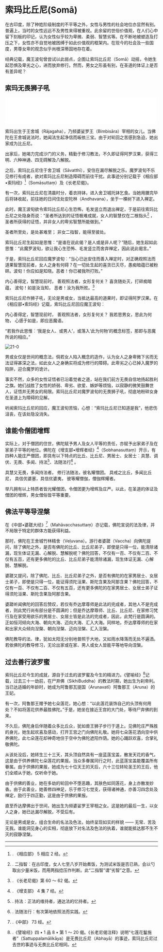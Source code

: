 # 索玛比丘尼(Somā)
在古印度，除了种姓阶级制度的不平等之外，女性与男性的社会地位亦显然有别。普遍上，当时的女性远远不及男性来得被重视。此余留的世俗价值观，在人们心中留下刻板的印记，认为女性似乎较为卑微、柔弱、智慧劣等。在不断地被塑造及打压之下，女性亦不自觉地被困缚于如此价值观的框架内。在现今的社会及一些国度，男尊女卑的观念似乎尚根深蒂固地存在着。

经典记载，魔王波旬曾尝试以此弱点，企图让索玛比丘尼（Somā）动摇，令她生起恐惧及卑劣之心，进而放弃修行。然而，男女之形虽有别，在圣道的体证上是否有差异呢？

## 索玛无畏狮子吼

<div>
<iframe frameborder="0" marginwidth="0" marginheight="0" width=500 height=86 src="./mp3/1.21-0.mp3"></iframe>
</div>

索玛出生于王舍城（Rājagaha），乃频婆娑罗王（Bimbisāra）宰相的女儿。当佛陀在王舍城说法时，她闻法生起净信而皈依三宝。由于对轮回之苦感到急迫，她出家成为比丘尼。

出家后，她竭力完成沙门的义务，精勤于修习教法，不久即证得阿罗汉果，获得三明、六种神通、四无碍解及八解脱。

之后，索玛比丘尼住于舍卫城（Sāvatthī），安住在漏尽解脱之乐。魔罗波旬不乐见修行有成者，欲对索玛比丘尼制造障碍而前往干扰。此事迹分别记载于《相应部•索玛经》[^1]（Somāsuttaṃ）及《长老尼偈》。

有一次，索玛比丘尼在清晨时分，着衣持钵，进入舍卫城托钵乞食。当她用膳完毕后将钵收起，前往她的日间住处安陀林（Andhavana），坐于一棵树下进入禅定。

此时，魔王波旬欲令索玛比丘尼心生恐怖，毛发竖立而退出禅定，于是前往索玛比丘尼之处隐身而说︰“圣者所达到的证悟极难成就，女人的智慧仅在二根指头[^2] ，圣者所获得的证悟，并非女人的卑劣智慧所能做到。”

圣者所至处，是处甚难至；
非女二指智，能得至彼处。

索玛比丘尼生起如是思惟︰“是谁在说此偈？是人或是非人呢？”随后，她生起如此思惟︰“此魔罗波旬，欲让我心生恐怖、毛发竖立而舍弃禅定，因此说此偈言。”

于是，索玛比丘尼回应魔罗波旬︰“当心已达安住而善入禅定时，对正确观照法而道果智慧现前者，女人之身有何碍？在一切处生起的喜贪已灭尽，愚痴暗蕴已被粉碎。波旬！你应如是知晓。恶者！你已被我所打败。”

内心善得定，智慧现前时，
善观照法者，女形复何关？
喜贪随处灭，打碎痴暗蕴，
波旬！如是汝当知，
恶者！汝为我所败。[^3]

索玛比丘尼作狮子吼，无论是男或女，当抵达最高的道果时，即证得阿罗汉果。在《相应部•索玛经》记载，索玛比丘尼回应魔王波旬︰

内心善得定，智慧现前时，
善观照法者，女形复何关？
我若思男女，思此为何物，
心感于如是，即应恶魔语。

“若我作此思惟︰‘我是女人、或男人’，或落入‘此为何物’的概念标签，那即与恶魔所说的相应。”

![21-0](./img/1.21-0.webp)
<br/>

男或女仅是世间的概念法，倘若女人陷入概念的造作，认为女人之身卑微下劣而无法证得甚深之法，如此女人之身确实将成为修行的障碍。此卑劣之心已掉入魔罗的陷阱，迎合魔罗的诡计。

事实不然，众多的女性证悟者已沿着觉者之道，站在我们前方无畏自信地扬起胜利之旗。她们战胜了女性的娇弱、卑劣、欲爱、嫉妒等烦恼，以寂静的微笑鼓舞世人，证悟并无男女的局限。索玛比丘尼对魔罗波旬的无畏狮子吼，彻底地粉碎女身在圣道上为障碍的见解。

听闻索玛比丘尼的回应，魔王波旬苦恼，心想︰“索玛比丘尼已知道是我”，他悲伤沮丧，在该处隐没消失。

## 谁能令僧团增辉

实际上，对于僧团的住世，佛陀赋予男人及女人平等的责任，亦赋予出家弟子及在家弟子平等的地位。佛陀在《增支部•增辉者经》[^4]（Sobhanasuttaṃ）开示，有四种人能庄严僧团，即具有以下特点的比丘、比丘尼、男居士、女居士︰具慧、调伏、无畏、多闻、持法[^5]、法随法行[^6] 。

具慧又无畏，多闻持法者，
修行法随法，彼名耀僧团。
具戒之比丘，多闻比丘尼，
具信优婆塞，具信优婆夷，
彼等耀僧伽，僧伽辉耀者。

举凡拥有以上特质者皆光耀僧团，令僧团更为增辉及庄严。以此，在圣道的体证及僧团的增辉，男女僧俗皆平等重要。

## 佛法平等导涅槃

在《中部•婆蹉大经》[^7]（Mahāvacchasuttaṃ）亦记载，佛陀宣说的法及律，并不局限于特定的群体方能获得利益。

那时，佛陀在王舍城竹林精舍（Veḷuvana）。游行者婆蹉（Vaccha）向佛陀提问，除了佛陀之外，是否有佛陀的比丘、比丘尼弟子，即使是只得一位，能清除诸漏，现生体证无漏、心解脱、慧解脱呢？佛陀回答，不仅有一百、不仅有二百、不仅有五百，还有更多佛陀的比丘、比丘尼弟子能清除诸漏，现生体证无漏、心解脱、慧解脱。

婆蹉又提问，除了佛陀、比丘、比丘尼弟子之外，是否有佛陀的在家男居士、女居士弟子，即使是只得一位，能证得须陀洹果、斯陀含果及阿那含果？佛陀回答，不仅有一百、不仅有二百、不仅有五百，还有更多佛陀的在家男居士、女居士弟子证得须陀洹果、斯陀含果及阿那含果。

婆蹉听闻佛陀的回答后赞叹，若仅有乔达摩尊师是此法的完成者，其他人不是完成者，则此梵行尚有部分是不圆满的；但是乔达摩尊师、比丘、比丘尼、在家修习梵行及在家受用欲乐的男居士、女居士皆是此法的完成者，因此，此梵行是圆满的。正如恒河倾向大海、朝向大海、迈向大海、汇入大海。同样地，乔达摩尊师的在家和出家大众倾向湼槃、朝向湼槃、迈向湼槃、汇入湼槃。

佛陀教导的法、律，犹如太阳无分别地普照于大地，又如雨水降落而无处不遍洒。若依佛陀的教导修习，无论出家或在家、男人或女人皆能平等地导向涅槃。

## 过去善行波罗蜜

索玛比丘尼今生的成就，源自于过去的波罗蜜及今生的精进力。《譬喻经》[^8]记载，过去三十一劫前，在尸弃佛（SikhiBuddha）的教法时期，她出生为刹帝利。当已达适婚的年龄时，她成为阿鲁那瓦提国（Arunavatī）阿鲁那王（Aruna）的王妃。

有一次，阿鲁那王赠予她七朵莲花，她心想︰“以此莲花装饰自己的头顶有何用处？不如将莲花供养最胜佛陀。”于是，她坐在接近王宫的大门处，等待尸弃佛的到来。

不久后，佛陀身后伴随着众多比丘众，犹如兽王狮子步行于道上。见佛陀庄严殊胜的身光，她生起欢喜及感动，打开王宫之门向佛陀礼敬。她将七朵莲花洒向空中供养佛陀，此七朵莲花却神奇地住于空中为佛陀遮阳作荫。她的心踊跃欢喜，合掌礼敬佛陀。

从该处没后，她转生三十三天，其头顶自然具有一座蓝莲宝盖，散发天花的香气，这是由于供养佛陀七朵莲花的果报。当众多眷属同行之时，此蓝莲宝盖能覆盖所有眷属。由于供佛的果报，她成为七十位天王的天后，六十三位转轮圣王的王后，他们全顺从于她，仅听命于她。

由于供佛的善业，她在多劫的轮回中不堕恶趣，其肤色如同莲花，身上亦散发妙香。由于此善业，她善修四神足，乐于修习七觉支，获得诸神通，亦善习四念处及禅定，励行于四正勤，这是由于供佛的果报。

直至乔达摩佛出于世间，她出生为频婆娑罗王宰相之女。这是她的最后一生，以女人之身，她已达漏尽解脱，不受后有。

无论是男或是女，组合生命的名法及色法，始终呈现如实的样貌 —— 无常、苦及无我。谁能洞见身心的实相，彻底放下对名法及色法的执着，谁就能抵达那不生不灭的寂静涅槃。

------

[^1]:. 《相应部》 5 相应 2 经。

[^2]:.  二指智︰在古印度，女人七至八岁开始煮饭，为测试米饭是否已熟，会以勺取出少量米饭，而用两指捻压作判断。此“二指智”谓“劣智”之意。

[^3]:. 《长老尼偈》第 60 ～ 62 偈。

[^4]:. 《增支部》 4 集 7 经。

[^5]:. 持法︰正法的维持者，通达法的忆持者。

[^6]:. 法随法行︰有次第地依照法而实践。

[^7]:.《中部》 73 经。

[^8]:.《譬喻经》四 • 1 品 8 • 第 1 ～ 20  偈。《长老尼偈注释》说明“七莲花鬘施者”（Sattuppalamālikāya）是无畏比丘尼（Abhayā）的事迹，索玛比丘尼过去世的事迹与无畏比丘尼相同。
